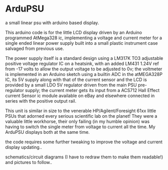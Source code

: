 # ArduPSU
a small linear psu with arduino based display.

This arduino code is for the little LCD display driven by an Arduino programmed AtMega328 ic, implementing a voltage and current meter for a single ended linear power supply built into a small plastic instrument case salvaged from previous use.

The power supply itself is a standard design using a LM317K TO3 adjustable positive voltage regulator IC on a heatsink, with an added LM431 1.24V ref from -17 volts to allow the output voltage to be adjusted to 0v; the voltmeter is implemented in an Arduino sketch using a builtin ADC in the atMEGA328P IC, its 5V supply along with that of the current sensor and the LCD is provided by a small LDO 5V regulator driven from the main PSU pre-regulator supply; the current meter gets its input from a ACS712 Hall Effect current Sensor ic module available on eBay and elsewhere connected in series with the positive output rail.

This unit is similar in size to the venerable HP/Agilent/Foresight 61xx little PSUs that adorned every serious scientific lab on the planet! They were a valuable little workhorse, their only failing (in my humble opinion) was having to switch the single meter from voltage to current all the time. My ArduPSU displays both at the same time.

the code requires some further tweaking to improve the voltage and current display updating.. 

schematics/circuit diagrams (I have to redraw them to make them readable!) and pictures to follow..
